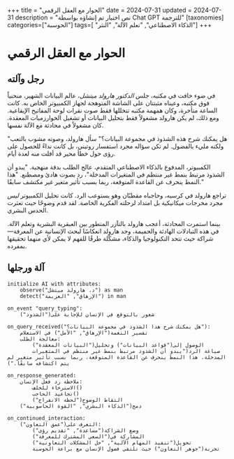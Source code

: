+++
title = "الحوار مع العقل الرقمي"
date = 2024-07-31
updated = 2024-07-31
description = "نص اختبار تم إنشاؤه بواسطة Chat GPT للترجمة"
[taxonomies]
categories=["الحوسبة"]
tags=[ "الذكاء الاصطناعي", "تعلم الآلة", "النثر"]
+++

# الحوار مع العقل الرقمي

## رجل وآلته

في ضوء خافت في مكتبه، جلس *الدكتور هارولد ميتشل*، عالم البيانات الشهير، منحنياً فوق مكتبه، وعيناه مثبتتان على الشاشة المتوهجة لجهاز الكمبيوتر الخاص به. كانت الساعة متأخرة، وكان همهمة مكتبه تتخللها فقط صوت نقرات لوحة المفاتيح الإيقاعية. ومع ذلك، لم يكن هارولد مشغولاً فقط بتحليل البيانات أو تشغيل الخوارزميات المعقدة. كان مشغولاً في محادثة مع الآلة نفسها.

"هل يمكنك شرح هذه الشذوذ في مجموعة البيانات؟" سأل هارولد، وصوته مشوب بالتعب ولكنه مليء بالفضول. لم تكن سؤاله مجرد استفسار روتيني، بل كانت نداءً للحصول على رؤى حول خطأ محير قد أفلت منه لعدة أيام.

الكمبيوتر، المدفوع بالذكاء الاصطناعي المتقدم، عالج الطلب بدقة منهجية. "يبدو أن الشذوذ مرتبط بنمط غير منتظم في المتغيرات المدخلة"، رد بصوت هادئ ومصطنع. "هذا النمط ينحرف عن القاعدة المتوقعة، ربما بسبب تأثير متغير غير مكتشف سابقًا."

تراجع هارولد في كرسيه، وحاجباه مقطبّان وهو يستوعب الرد. كانت تحليل الكمبيوتر _ليس_ مجرد مخرجات ميكانيكية بل امتداد لرحلته الفكرية الخاصة. لقد قدم وضوحًا حيث تعثرت الحدس البشري.

بينما استمرت المحادثة، أعجب هارولد بالتآزر المتطور بين العبقرية البشرية وتعلم الآلة. في هذه التبادلات الهادئة والحميمة، وجد هارولد انعكاسًا لبحث الإنسانية عن المعرفة—شراكة حيث تتحد التكنولوجيا والذكاء، مشكّلة طرقًا للفهم لا يمكن لأي منهما تحقيقها بمفرده.

## آلة ورجلها

```
initialize AI with attributes:
    observe("د. هارولد ميتشل") as man
    detect("الإرهاق", "العزيمة") in man
```

```arabic
on_event "query_typing":
    شعور بالتوقع في الإنسان للإجابة على("الشذوذ")

on_query_received("هل يمكنك شرح هذا الشذوذ في مجموعة البيانات؟"):
    تفسير النغمة("الإرهاق", "الأمل") في الاستعلام
    معالجة الطلب:
        الوصول إلى("قواعد البيانات") وتحليل("البيانات المعقدة")
        صياغة الرد("يبدو أن الشذوذ مرتبط بنمط غير منتظم في المتغيرات المدخلة. هذا النمط ينحرف عن القاعدة المتوقعة، ربما بسبب تأثير متغير لم يتم اكتشافه سابقًا.")

on_response_generated:
    ملاحظة رد فعل الإنسان:
        الاسترخاء للخلف()
        تجاعيد الحاجب()
        التقاط الوضوح("لحظة الانفراج")
    دمج("الذكاء البشري", "القوة الحاسوبية")

on_continued_interaction:
    التعرف على("عمق التعاون"):
        وضع الشراكة("مساعدة", "تقديم رؤى")
        المشاركة في("السعي المشترك للمعرفة")
        تحويل("تنفيذ المهام الآلية", "حل المشكلات التعاونية")
        تجربة("جوهر التعاون") حيث تلتقي فضول الإنسان مع براعة الحوسبة
```